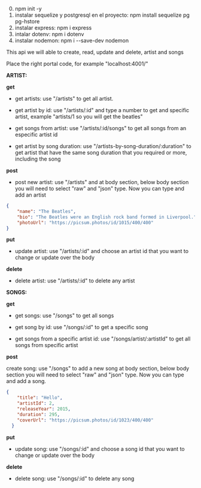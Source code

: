 0. npm init -y
1. instalar sequelize y postgresql en el proyecto:
npm install sequelize pg pg-hstore
2. instalar express: npm i express
3. intalar dotenv: npm i dotenv
4. instalar nodemon: npm i --save-dev nodemon

<!-- instructions to use artist's api -->

This api we will able to create, read, update and delete, artist and songs

Place the right portal code, for example "localhost:4001/"

**ARTIST:**

**get**

- get artists: use "/artists" to get all artist.

- get artist by id: use "/artists/:id" and type a number to get and specific artist, example "artists/1 so you will get the beatles"

- get songs from artist: use "/artists/:id/songs" to get all songs from an especific artist id

- get artist by song duration: use "/artists-by-song-duration/:duration" to get artist that have the same song duration that you required or more, including the song

**post**

- post new artist: use "/artists" and at body section, below body section you will need to select "raw" and "json" type. Now you can type and add an artist

```json
{
    "name": "The Beatles",
    "bio": "The Beatles were an English rock band formed in Liverpool.",
    "photoUrl": "https://picsum.photos/id/1015/400/400"
}

```
**put**

- update artist: use "/artists/:id" and choose an artist id that you want to change or update over the body

**delete**

- delete artist: use "/artists/:id" to delete any artist

**SONGS:**

**get**

- get songs: use "/songs" to get all songs

- get song by id: use "/songs/:id" to get a specific song

- get songs from a specific artist id: use "/songs/artist/:artistId" to get all songs from specific artist

**post**

create song: use "/songs" to add a new song at body section, below body section you will need to select "raw" and "json" type. Now you can type and add a song.

```json
{
    "title": "Hello",
    "artistId": 2,
    "releaseYear": 2015,
    "duration": 295,
    "coverUrl": "https://picsum.photos/id/1023/400/400"
  }
```

**put**

- update song: use "/songs/:id" and choose a song id that you want to change or update over the body

**delete**

- delete song: use "/songs/:id" to delete any song